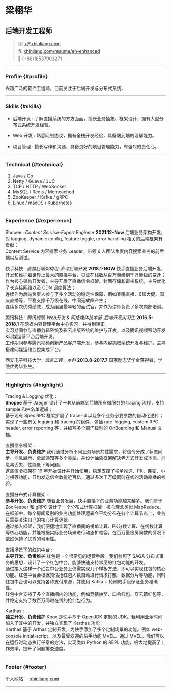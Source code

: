 # 梁栩华
## 后端开发工程师

> ✉️ <x@xhinliang.com>  
> 🌎 [xhinliang.com/resume/en-enhanced](/resume/en-enhanced)  
> 📱 (+86)18537903271

------

### Profile {#profile}

兴趣广泛的软件工程师，目前关注于后端开发与分布式系统。

------

### Skills {#skills}

* 后端开发
  : 了解直播系统的方方面面，擅长业务抽象、框架设计，拥有大型分布式系统开发经验。

* Web 开发
  : 熟悉网络协议，拥有全栈开发经验，具备端到端的理解能力。

* 项目管理
  : 擅长写作和沟通，具备良好的项目管理能力，有强烈的责任心。

-------

### Technical {#technical}

1. Java / Go
2. Netty / Guava / JUC
3. TCP / HTTP / WebSocket
4. MySQL / Redis / Memcached
5. ZooKeeper / Kafka / gRPC
6. Linux / macOS / Kubernetes

------

### Experience {#experience}

Shopee
: *Content Service-Expert Engineer*
  __2021.12-Now__
  后端业务架构开发，对 logging, dynamic config, feature toggle, error handling 相关的后端框架有贡献；  
  Content Service 内容搜索业务 Leader，带领 6 人团队负责内容搜索业务的前后端以及测试。


快手科技
: *直播后端架构组-资深后端开发*
  __2018.1-NOW__
  快手直播业务后端开发，开发和维护着世界上最大的直播平台，见证在线数从百万量级到千万量级的变迁；  
  作为核心架构开发者，主导开发了直播信令框架、封面存储和审核系统，主导优化了长连接网络以及 CDN 调度算法；  
  连续作为后端负责人参与了多个活动的稳定性保障，例如春晚直播、616大促、国庆直播等，平稳支撑千万级在线，中间无故障产生；  
  连续多次优秀绩效，成为组里最年轻的面试官，并作为讲师负责了多次内部培训。

腾讯科技
: *腾讯视频-Web开发 & 网络媒体技术部-后端开发实习生*
  __2016.5-2018.1__
  在网媒内容管理平台中心实习，并得到转正。  
  实习期间参与直播剪辑系统及彩云出版系统的维护与开发，以及腾讯视频移动开发&网媒运营平台后端开发。  
  工作期间参与腾讯视频创新产品客户端开发，参与内容抓取系统开发与维护，主导搭建网媒运维监控集成平台。

西安电子科技大学
: *信息工程，本科*
  __2013.8-2017.7__
  国家励志奖学金获得者，学院优秀毕业生。

-----

### Highlights {#highlight}


Tracing & Logging 优化
:  
  __Shopee__
  基于 Jaeger 设计了一套从前端到后端所有微服务的 tracing 流程，支持 sample 和白名单逻辑；  
  基于现有 Spex RPC 框架扩展了 trace-id 以及多个业务必要参数的自动化透传；    
  实现了一些有关 logging 和 tracing 的组件，包括 rate-logging, custom RPC header, error reporting 等，并编写多个部门级别的 OnBoarding 和 Manual 文档。

直播信令框架
:  
  __主导开发、负责维护__
  我们通过分析不同业务场景共性需求，将信令分成了状态同步、消息展示、全局通知等多个类型，并设计抽象框架解决老方式开发成本高、消息易丢失、性能低下等问题。   
  这些信令框架在 19 年开始设计并开始使用，稳定支撑了榜单推送、PK、连麦、小时榜等功能，日均发送信令数量近百亿，通过多次千万级同时在线的活动直播的考验。

直播分布式计算框架
:  
  __参与开发、负责维护__
  随着业务发展，快手直播下的业务功能越来越多。我们基于 ZooKeeper 和 gRPC 设计了一个分布式计算框架，核心理念类似 MapReduce。在框架中，每个房间级别的业务功能处理逻辑会平均分布在各个计算节点上，业务只需要关注自己的核心计算逻辑。  
  通过接入框架，我们便捷地实现了直播间的榜单计算、PK分数计算、在线数计算等核心功能，并能根据实际业务场景进行动态扩缩容，在百万量级房间数的情况下依然保持了优秀的可用性。

直播场景下的红包中台
:  
  __主导开发、负责维护__
  红包是一个很常见的运营手段。我们参照了 SAGA 分布式事务的思想，设计了一个红包中台，能够快速支持常见的红包功能的开发。  
  通过接入这样一个红包中台业务上仅需实现几个样板方法，即可以实现红包的核心功能。红包中台会根据预估抢红包人数自动进行请求打散、数据分片等功能，同时红包中台也可以支持各种支付来源，并使用 Kafka + 轮刷的手段保证业务准确性。  
  红包中台支持了多个直播间内的功能，例如竞猜抽奖、口令红包、穿云箭红包等，并稳定支持了数百万同时在线的抢红包行为。

Karthas
:  
  __独立开发、负责维护__
  Kbox 是快手基于 OpenJDK 定制的 JDK。我利用业余时间加入了其中的开发，并独立实现了 Karthas 功能。  
  Karthas 基于 Arthas 定制开发，为快手添加了多个定制场景的功能。例如 web-console initial-script，以及最受欢迎的杀手功能 MVEL。通过 MVEL，我们可以在运行时动态执行任意的方法，实现类似 Python 的 REPL 功能，极大地提高了工作效率，提升了问题排查速度。

------

### Footer {#footer}

个人网站 -- [xhinliang.com](https://xhinliang.com)

------
